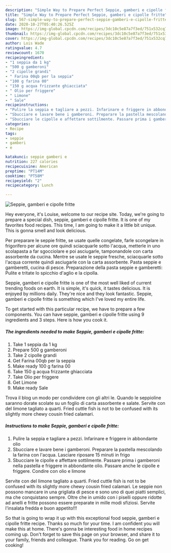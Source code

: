 ```yaml
---
description: "Simple Way to Prepare Perfect Seppie, gamberi e cipolle fritte"
title: "Simple Way to Prepare Perfect Seppie, gamberi e cipolle fritte"
slug: 567-simple-way-to-prepare-perfect-seppie-gamberi-e-cipolle-fritte
date: 2020-10-27T05:40:26.525Z
image: https://img-global.cpcdn.com/recipes/3dc10c5e87a7f3ed/751x532cq70/seppie-gamberi-e-cipolle-fritte-recipe-main-photo.jpg
thumbnail: https://img-global.cpcdn.com/recipes/3dc10c5e87a7f3ed/751x532cq70/seppie-gamberi-e-cipolle-fritte-recipe-main-photo.jpg
cover: https://img-global.cpcdn.com/recipes/3dc10c5e87a7f3ed/751x532cq70/seppie-gamberi-e-cipolle-fritte-recipe-main-photo.jpg
author: Lois Wade
ratingvalue: 4.7
reviewcount: 1670
recipeingredient:
- "1 seppia da 1 kg"
- "500 g gamberoni"
- "2 cipolle grandi"
- " Farina 00qb per la seppia"
- "100 g farina 00"
- "150 g acqua frizzante ghiacciata"
- " Olio per friggere"
- " Limone"
- " Sale"
recipeinstructions:
- "Pulire la seppia e tagliare a pezzi. Infarinare e friggere in abbondante olio"
- "Sbucciare e lavare bene i gamberoni. Preparare la pastella mescolando la farina con l&#39;acqua. Lasciare riposare 15 minuti in frigo"
- "Sbucciare le cipolle e affettare sottilmente. Passare prima i gamberoni nella pastella e friggere in abbondante olio. Passare anche le cipolle e friggere. Condire con olio e limone"
categories:
- Recipe
tags:
- seppie
- gamberi
- e

katakunci: seppie gamberi e 
nutrition: 227 calories
recipecuisine: American
preptime: "PT14M"
cooktime: "PT58M"
recipeyield: "2"
recipecategory: Lunch

---
```



![Seppie, gamberi e cipolle fritte](https://img-global.cpcdn.com/recipes/3dc10c5e87a7f3ed/751x532cq70/seppie-gamberi-e-cipolle-fritte-recipe-main-photo.jpg)

Hey everyone, it's Louise, welcome to our recipe site. Today, we're going to prepare a special dish, seppie, gamberi e cipolle fritte. It is one of my favorites food recipes. This time, I am going to make it a little bit unique. This is gonna smell and look delicious.

Per preparare le seppie fritte, se usate quelle congelate, farle scongelare in frigorifero per alcune ore quindi sciacquarle sotto l&#39;acqua, metterle in uno scolapasta a far sgocciolare e poi asciugarle, tamponandole con carta assorbente da cucina. Mentre se usate le seppie fresche, sciacquarle sotto l&#39;acqua corrente quindi asciugarle con la carta assorbente. Pasta seppie e gamberetti, cucina di pesce. Preparazione della pasta seppie e gamberetti: Pulite e tritate lo spicchio d&#39;aglio e la cipolla.

Seppie, gamberi e cipolle fritte is one of the most well liked of current trending foods on earth. It is simple, it's quick, it tastes delicious. It is enjoyed by millions daily. They're nice and they look fantastic. Seppie, gamberi e cipolle fritte is something which I've loved my entire life.


To get started with this particular recipe, we have to prepare a few components. You can have seppie, gamberi e cipolle fritte using 9 ingredients and 3 steps. Here is how you cook it.

<!--inarticleads1-->

##### The ingredients needed to make Seppie, gamberi e cipolle fritte:

1. Take 1 seppia da 1 kg
1. Prepare 500 g gamberoni
1. Take 2 cipolle grandi
1. Get  Farina 00qb per la seppia
1. Make ready 100 g farina 00
1. Take 150 g acqua frizzante ghiacciata
1. Take  Olio per friggere
1. Get  Limone
1. Make ready  Sale


Trova il blog un modo per condividere con gli altri le. Quando le seppioline saranno dorate scolate su un foglio di carta assorbente e salate. Servite con del limone tagliato a quarti. Fried cuttle fish is not to be confused with its slightly more chewy cousin fried calamari. 

<!--inarticleads2-->

##### Instructions to make Seppie, gamberi e cipolle fritte:

1. Pulire la seppia e tagliare a pezzi. Infarinare e friggere in abbondante olio
1. Sbucciare e lavare bene i gamberoni. Preparare la pastella mescolando la farina con l&#39;acqua. Lasciare riposare 15 minuti in frigo
1. Sbucciare le cipolle e affettare sottilmente. Passare prima i gamberoni nella pastella e friggere in abbondante olio. Passare anche le cipolle e friggere. Condire con olio e limone


Servite con del limone tagliato a quarti. Fried cuttle fish is not to be confused with its slightly more chewy cousin fried calamari. Le seppie non possono mancare in una grigliata di pesce e sono uno di quei piatti semplici, ma che conquistano sempre. Oltre che in umido con i piselli oppure ridotte ad anelli e fritte possono essere preparate in mille modi sfiziosi. Servite l&#39;insalata fredda e buon appetito!!! 

So that is going to wrap it up with this exceptional food seppie, gamberi e cipolle fritte recipe. Thanks so much for your time. I am confident you will make this at home. There's gonna be interesting food in home recipes coming up. Don't forget to save this page on your browser, and share it to your family, friends and colleague. Thank you for reading. Go on get cooking!
